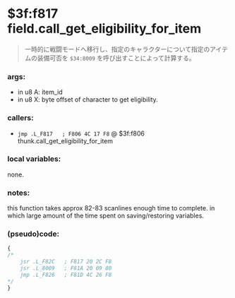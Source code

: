 ﻿
# $3f:f817 field.call_get_eligibility_for_item
> 一時的に戦闘モードへ移行し、指定のキャラクターについて指定のアイテムの装備可否を `$34:8009` を呼び出すことによって計算する。

### args:
+	in u8 A: item_id
+	in u8 X: byte offset of character to get eligibility.

### callers:
+	`jmp .L_F817   ; F806 4C 17 F8` @ $3f:f806 thunk.call_get_eligibility_for_item

### local variables:
none.

### notes:
this function takes approx 82-83 scanlines enough time to complete.
in which large amount of the time spent on saving/restoring variables.

### (pseudo)code:
```js
{
/*
    jsr .L_F82C   ; F817 20 2C F8
    jsr .L_8009   ; F81A 20 09 80
	jmp .L_F826   ; F81D 4C 26 F8
*/
}
```




